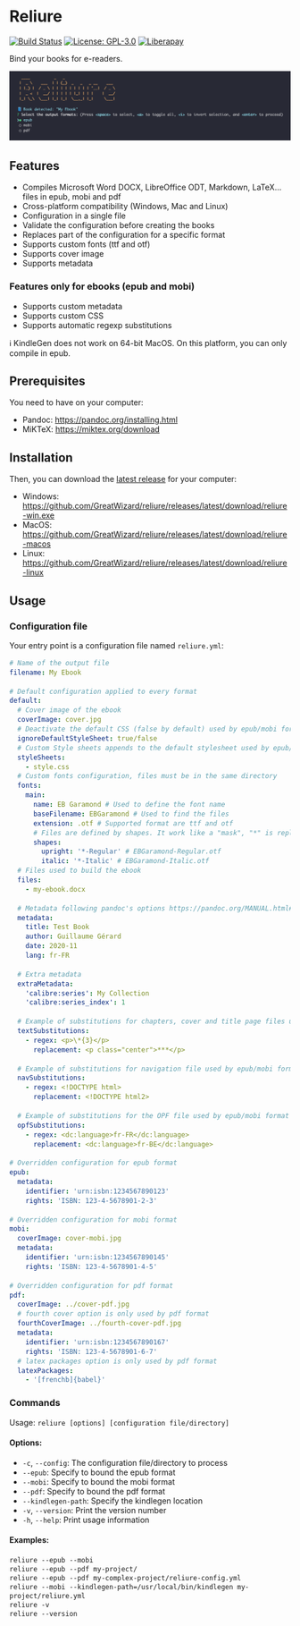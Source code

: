 # Reliure

[![Build Status](https://github.com/GreatWizard/reliure/workflows/test/badge.svg)](https://github.com/GreatWizard/reliure/actions?query=workflow%3Atest)
[![License: GPL-3.0](https://img.shields.io/github/license/GreatWizard/reliure)](https://github.com/GreatWizard/reliure/blob/master/LICENSE.md)
[![Liberapay](http://img.shields.io/liberapay/patrons/GreatWizard.svg?logo=liberapay)](https://liberapay.com/GreatWizard/)

Bind your books for e-readers.

![Screenshot of Reliure running in a terminal](https://raw.githubusercontent.com/GreatWizard/reliure/master/reliure-screenshot.png)


## Features

- Compiles Microsoft Word DOCX, LibreOffice ODT, Markdown, LaTeX... files in epub, mobi and pdf
- Cross-platform compatibility (Windows, Mac and Linux)
- Configuration in a single file
- Validate the configuration before creating the books
- Replaces part of the configuration for a specific format
- Supports custom fonts (ttf and otf)
- Supports cover image
- Supports metadata

### Features only for ebooks (epub and mobi)

- Supports custom metadata
- Supports custom CSS
- Supports automatic regexp substitutions

ℹ️ KindleGen does not work on 64-bit MacOS. On this platform, you can only compile in epub.

## Prerequisites

You need to have on your computer:

- Pandoc: https://pandoc.org/installing.html
- MiKTeX: https://miktex.org/download

## Installation

Then, you can download the [latest release](https://github.com/GreatWizard/reliure/releases/latest) for your computer:

- Windows: https://github.com/GreatWizard/reliure/releases/latest/download/reliure-win.exe
- MacOS: https://github.com/GreatWizard/reliure/releases/latest/download/reliure-macos
- Linux: https://github.com/GreatWizard/reliure/releases/latest/download/reliure-linux

## Usage

### Configuration file

Your entry point is a configuration file named `reliure.yml`:

```yaml
# Name of the output file
filename: My Ebook

# Default configuration applied to every format
default:
  # Cover image of the ebook
  coverImage: cover.jpg
  # Deactivate the default CSS (false by default) used by epub/mobi format
  ignoreDefaultStyleSheet: true/false
  # Custom Style sheets appends to the default stylesheet used by epub/mobi format
  styleSheets:
    - style.css
  # Custom fonts configuration, files must be in the same directory
  fonts:
    main:
      name: EB Garamond # Used to define the font name
      baseFilename: EBGaramond # Used to find the files
      extension: .otf # Supported format are ttf and otf
      # Files are defined by shapes. It work like a "mask", "*" is replaced by the base filename of the font
      shapes:
        upright: '*-Regular' # EBGaramond-Regular.otf
        italic: '*-Italic' # EBGaramond-Italic.otf
  # Files used to build the ebook
  files:
    - my-ebook.docx

  # Metadata following pandoc's options https://pandoc.org/MANUAL.html#epub-metadata
  metadata:
    title: Test Book
    author: Guillaume Gérard
    date: 2020-11
    lang: fr-FR

  # Extra metadata
  extraMetadata:
    'calibre:series': My Collection
    'calibre:series_index': 1

  # Example of substitutions for chapters, cover and title page files used by epub/mobi format
  textSubstitutions:
    - regex: <p>\*{3}</p>
      replacement: <p class="center">***</p>

  # Example of substitutions for navigation file used by epub/mobi format
  navSubstitutions:
    - regex: <!DOCTYPE html>
      replacement: <!DOCTYPE html2>

  # Example of substitutions for the OPF file used by epub/mobi format
  opfSubstitutions:
    - regex: <dc:language>fr-FR</dc:language>
      replacement: <dc:language>fr-BE</dc:language>

# Overridden configuration for epub format
epub:
  metadata:
    identifier: 'urn:isbn:1234567890123'
    rights: 'ISBN: 123-4-5678901-2-3'

# Overridden configuration for mobi format
mobi:
  coverImage: cover-mobi.jpg
  metadata:
    identifier: 'urn:isbn:1234567890145'
    rights: 'ISBN: 123-4-5678901-4-5'

# Overridden configuration for pdf format
pdf:
  coverImage: ../cover-pdf.jpg
  # fourth cover option is only used by pdf format
  fourthCoverImage: ../fourth-cover-pdf.jpg
  metadata:
    identifier: 'urn:isbn:1234567890167'
    rights: 'ISBN: 123-4-5678901-6-7'
  # latex packages option is only used by pdf format
  latexPackages:
    - '[frenchb]{babel}'
```

### Commands

Usage: `reliure [options] [configuration file/directory]`

#### Options:

- `-c`, `--config`: The configuration file/directory to process
- `--epub`: Specify to bound the epub format
- `--mobi`: Specify to bound the mobi format
- `--pdf`: Specify to bound the pdf format
- `--kindlegen-path`: Specify the kindlegen location
- `-v`, `--version`: Print the version number
- `-h`, `--help`: Print usage information

#### Examples:

```shell
reliure --epub --mobi
reliure --epub --pdf my-project/
reliure --epub --pdf my-complex-project/reliure-config.yml
reliure --mobi --kindlegen-path=/usr/local/bin/kindlegen my-project/reliure.yml
reliure -v
reliure --version
```
